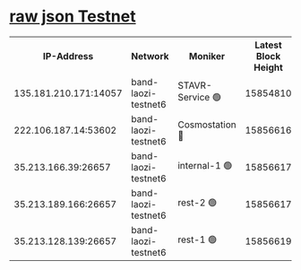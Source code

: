 
[raw json Testnet](https://rpc-check.bandt.stavr.tech/bandt/rpcbandt_result.json)
=

<table><tr><th>IP-Address</th><th>Network</th><th>Moniker</th><th>Latest Block Height</th><th>Earliest Block Height</th><th>Catching Up</th><th>Tx Index</th><th>Voting Power</th><th>Scan Time</th></tr><tr><td>135.181.210.171:14057</td><td>band-laozi-testnet6</td><td>STAVR-Service 🟢</td><td>15854810</td><td>15322501</td><td>False</td><td>on</td><td>0</td><td>2024-02-14T20:10:26.574740025UTC</td></tr><tr><td>222.106.187.14:53602</td><td>band-laozi-testnet6</td><td>Cosmostation 🔴</td><td>15856616</td><td>15423001</td><td>False</td><td>on</td><td>2203623</td><td>2024-02-14T20:10:27.997400753UTC</td></tr><tr><td>35.213.166.39:26657</td><td>band-laozi-testnet6</td><td>internal-1 🟢</td><td>15856617</td><td>15756617</td><td>False</td><td>on</td><td>0</td><td>2024-02-14T20:10:28.905777923UTC</td></tr><tr><td>35.213.189.166:26657</td><td>band-laozi-testnet6</td><td>rest-2 🟢</td><td>15856617</td><td>15756617</td><td>False</td><td>on</td><td>0</td><td>2024-02-14T20:10:29.875833977UTC</td></tr><tr><td>35.213.128.139:26657</td><td>band-laozi-testnet6</td><td>rest-1 🟢</td><td>15856619</td><td>15756619</td><td>False</td><td>on</td><td>0</td><td>2024-02-14T20:10:32.912901716UTC</td></tr></table>
